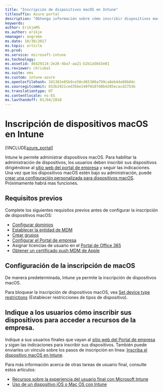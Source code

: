 ```yaml
---
title: "Inscripción de dispositivos macOS en Intune"
titlesuffix: Azure portal
description: "Obtenga información sobre cómo inscribir dispositivos macOS en Intune\"."
keywords: 
author: ErikjeMS
ms.author: erikje
nmanager: angrobe
ms.date: 10/30/2017
ms.topic: article
ms.prod: 
ms.service: microsoft-intune
ms.technology: 
ms.assetid: 46429114-2e26-4ba7-aa21-b2b1a5643e01
ms.reviewer: chrisbal
ms.suite: ems
ms.custom: intune-azure
ms.openlocfilehash: 3d1382e85b9ce58cd65380a799ca8eb4da98b84c
ms.sourcegitcommit: 833b1921ced35be140f0107d0b4205ecacd2753b
ms.translationtype: HT
ms.contentlocale: es-ES
ms.lasthandoff: 01/04/2018
---
```

# <a name="enroll-macos-devices-in-intune"></a>Inscripción de dispositivos macOS en Intune

[!INCLUDE[azure_portal](./includes/azure_portal.md)]

Intune le permite administrar dispositivos macOS. Para habilitar la administración de dispositivos, los usuarios deben inscribir sus dispositivos dirigiéndose al [sitio web del portal de empresa](http://portal.manage.microsoft.com) y seguir las indicaciones. Una vez que los dispositivos macOS estén bajo su administración, puede [crear una configuración personalizada para dispositivos macOS](custom-settings-macos.md). Próximamente habrá mas funciones.

## <a name="prerequisites"></a>Requisitos previos

Complete los siguientes requisitos previos antes de configurar la inscripción de dispositivos macOS:

- [Configurar dominios](custom-domain-name-configure.md)
- [Establecer la entidad de MDM](mdm-authority-set.md)
- [Crear grupos](https://docs.microsoft.com/intune-classic/get-started/start-with-a-paid-subscription-to-microsoft-intune-step-5)
- [Configurar el Portal de empresa](company-portal-app.md)
- Asignar licencias de usuario en el [Portal de Office 365](http://go.microsoft.com/fwlink/p/?LinkId=698854)
- [Obtener un certificado push MDM de Apple](apple-mdm-push-certificate-get.md)

## <a name="set-up-macos-enrollment"></a>Configuración de la inscripción de macOS

De manera predeterminada, Intune ya permite la inscripción de dispositivos macOS.

Para bloquear la inscripción de dispositivos macOS, vea [Set device type restrictions](enrollment-restrictions-set.md) (Establecer restricciones de tipos de dispositivo).

## <a name="tell-your-users-how-to-enroll-their-devices-to-access-company-resources"></a>Indique a los usuarios cómo inscribir sus dispositivos para acceder a recursos de la empresa.

Indique a sus usuarios finales que vayan al [sitio web del Portal de empresa](http://portal.manage.microsoft.com) y sigan las indicaciones para inscribir sus dispositivos. También puede enviarles un vínculo sobre los pasos de inscripción en línea: [Inscriba el dispositivo macOS en Intune](https://docs.microsoft.com/intune-user-help/enroll-your-device-in-intune-macos).

Para más información acerca de otras tareas de usuario final, consulte estos artículos:

- [Recursos sobre la experiencia del usuario final con Microsoft Intune](end-user-educate.md)
- [Uso de un dispositivo iOS o Mac OS con Intune](https://docs.microsoft.com/intune-user-help/using-your-ios-or-mac-os-x-device-with-intune)
